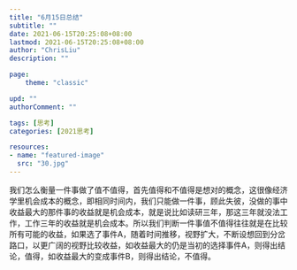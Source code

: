```yaml
---
title: "6月15日总结"
subtitle: ""
date: 2021-06-15T20:25:08+08:00
lastmod: 2021-06-15T20:25:08+08:00
author: "ChrisLiu"
description: ""

page:
    theme: "classic"

upd: ""
authorComment: ""

tags: [思考]
categories: [2021思考]

resources:
- name: "featured-image"
  src: "30.jpg"
---
```


<!--more-->

我们怎么衡量一件事做了值不值得，首先值得和不值得是想对的概念，这很像经济学里机会成本的概念，即相同时间内，我们只能做一件事，顾此失彼，没做的事中收益最大的那件事的收益就是机会成本，就是说比如读研三年，那这三年就没法工作，工作三年的收益就是机会成本。所以我们判断一件事值不值得往往就是在比较所有可能的收益，如果选了事件A，随着时间推移，视野扩大，不断设想回到分岔路口，以更广阔的视野比较收益，如收益最大的仍是当初的选择事件A，则得出结论，值得，如收益最大的变成事件B，则得出结论，不值得。